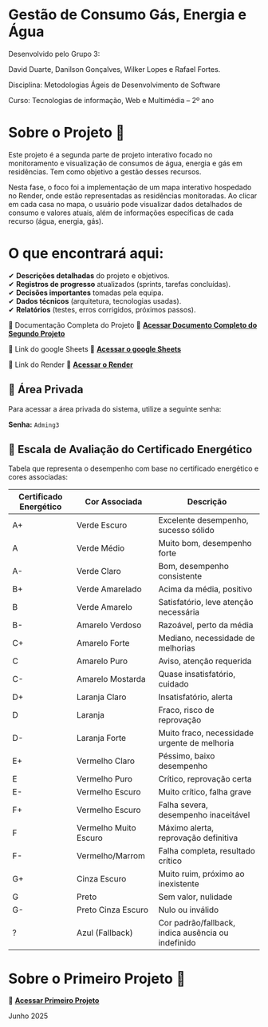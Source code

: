 # Gestão de Consumo Gás, Energia e Água

Desenvolvido pelo Grupo 3:

David Duarte,
Danilson Gonçalves,
Wilker Lopes
e Rafael Fortes.

Disciplina: Metodologias Ágeis de Desenvolvimento de Software 

Curso: Tecnologias de informação, Web e Multimédia – 2º ano

# Sobre o Projeto 📝
Este projeto é a segunda parte de projeto interativo focado no monitoramento e visualização de consumos de água, energia e gás em residências. Tem como objetivo a gestão desses recursos. 

Nesta fase, o foco foi a implementação de um mapa interativo hospedado no Render, onde estão representadas as residências monitoradas. Ao clicar em cada casa no mapa, o usuário pode visualizar dados detalhados de consumo e valores atuais, além de informações específicas de cada recurso (água, energia, gás).

# O que encontrará aqui:  
✔ **Descrições detalhadas** do projeto e objetivos.  
✔ **Registros de progresso** atualizados (sprints, tarefas concluídas).  
✔ **Decisões importantes** tomadas pela equipa.  
✔ **Dados técnicos** (arquitetura, tecnologias usadas).  
✔ **Relatórios** (testes, erros corrigidos, próximos passos).  

📄 Documentação Completa do Projeto   🔗 **[Acessar Documento Completo do Segundo Projeto](https://docs.google.com/document/d/1EG7OtlMjdvNs43Q2vH6V4-s4NddUcvcaw1VI1k_O9N0/edit?usp=sharing)** 

📄 Link do google Sheets 🔗 **[Acessar o google Sheets](https://docs.google.com/spreadsheets/d/1SKveqiaBaYqyQ5JadM59JKQhd__jodFZfjl78KUGa9w/edit?usp=sharing)** 

📄 Link do Render 🔗 **[Acessar o Render](https://gestaodeconsumo.onrender.com)** 

## 🔐 Área Privada

Para acessar a área privada do sistema, utilize a seguinte senha:

**Senha:** `Adming3`

## 🎯 Escala de Avaliação do Certificado Energético

Tabela que representa o desempenho com base no certificado energético e cores associadas:

| Certificado Energético | Cor Associada        | Descrição                                      |
|------------------------|----------------------|------------------------------------------------|
| A+                     | Verde Escuro         | Excelente desempenho, sucesso sólido          |
| A                      | Verde Médio          | Muito bom, desempenho forte                   |
| A-                     | Verde Claro          | Bom, desempenho consistente                   |
| B+    | Verde Amarelado      | Acima da média, positivo                      |
| B     | Verde Amarelo        | Satisfatório, leve atenção necessária         |
| B-    | Amarelo Verdoso      | Razoável, perto da média                      |
| C+    | Amarelo Forte        | Mediano, necessidade de melhorias             |
| C     | Amarelo Puro         | Aviso, atenção requerida                      |
| C-    | Amarelo Mostarda     | Quase insatisfatório, cuidado                 |
| D+    | Laranja Claro        | Insatisfatório, alerta                        |
| D     | Laranja              | Fraco, risco de reprovação                    |
| D-    | Laranja Forte        | Muito fraco, necessidade urgente de melhoria  |
| E+    | Vermelho Claro       | Péssimo, baixo desempenho                     |
| E     | Vermelho Puro        | Crítico, reprovação certa                     |
| E-    | Vermelho Escuro      | Muito crítico, falha grave                    |
| F+    | Vermelho Escuro      | Falha severa, desempenho inaceitável          |
| F     | Vermelho Muito Escuro| Máximo alerta, reprovação definitiva          |
| F-    | Vermelho/Marrom      | Falha completa, resultado crítico             |
| G+    | Cinza Escuro         | Muito ruim, próximo ao inexistente            |
| G     | Preto                | Sem valor, nulidade                           |
| G-    | Preto Cinza Escuro   | Nulo ou inválido                              |
| ?     | Azul (Fallback)      | Cor padrão/fallback, indica ausência ou indefinido |


# Sobre o Primeiro Projeto 📝
🔗 **[Acessar Primeiro Projeto](https://github.com/DanilsonGG/Grupo-3)**  

Junho 2025
